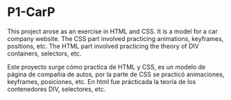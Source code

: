 # P1-CarP
This project arose as an exercise in HTML and CSS. It is a model for a car company website. The CSS part involved practicing animations, keyframes, positions, etc. The HTML part involved practicing the theory of DIV containers, selectors, etc. 


Este proyecto surge cómo practica de HTML y CSS, es un modelo de página de compañía de autos, por la parte de CSS se practicó animaciones, keyframes, posiciones, etc.
En html fue prácticada la teoría de los contenedores DIV, selectores, etc.
